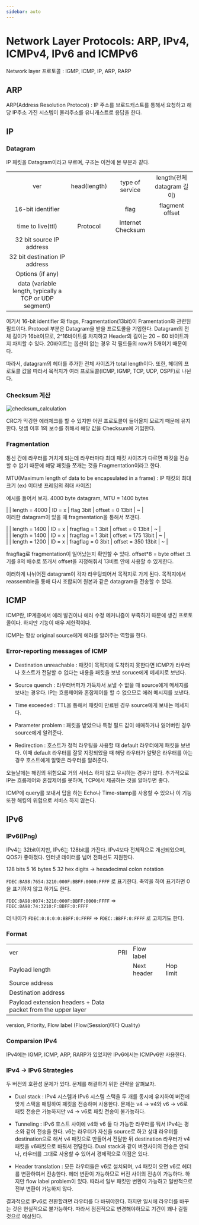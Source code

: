 ```yaml
---
sidebar: auto
---
```


# Network Layer Protocols: ARP, IPv4, ICMPv4, IPv6 and ICMPv6  

Network layer 프로토콜 : IGMP, ICMP, IP, ARP, RARP  

## ARP  

ARP(Address Resolution Protocol) : IP 주소를 브로드캐스트를 통해서 요청하고 해당 IP주소 가진 시스템이 물리주소를 유니캐스트로 응답을 한다.  

## IP

### Datagram

IP 패킷을 Datagram이라고 부르며, 구조는 이전에 본 부분과 같다.  

|  |  |  |  |
|:-:|:-:|:-:|:-:|
| ver | head(length) | type of service | length(전체 datagram 길이) |
| 16-bit identifier || flag | flagment offset |
| time to live(ttl) | Protocol | Internet Checksum ||
| 32 bit source IP address |||
| 32 bit destination IP address |||
| Options (if any) ||| 
| data (variable length, typically a TCP or UDP segment) |||

여기서 16-bit identifier 와 flags, Fragmentation(13bit)이 Framentation와 관련된 필드이다. Protocol 부분은 Datagram을 받을 프로토콜을 기입한다. Datagram의 전체 길이가 16bit이므로, 2^16바이트를 차지하고 Header의 길이는 20 ~ 60 바이트까지 차지할 수 있다. 20바이트는 옵션이 없는 경우 각 필드들의 row가 5개이기 때문이다.  

따라서, datagram의 헤더를 추가한 전체 사이즈가 total length이다. 또한, 헤더의 프로토콜 값을 따라서 목적지가 여러 프로토콜(ICMP, IGMP, TCP, UDP, OSPF)로 나뉜다.  

### Checksum 계산

![checksum_calculation](/TIL/images/Network/checksum_calculation.jpg)  

CRC가 막강한 에러체크를 할 수 있지만 어떤 프로토콜이 들어올지 모르기 때문에 유지한다. 덧셈 이후 1의 보수를 취해서 해당 값을 Checksum에 기입한다.

### Fragmentation

통신 간에 라우터를 거치게 되는데 라우터마다 최대 패킷 사이즈가 다르면 패킷을 전송할 수 없기 때문에 해당 패킷을 쪼개는 것을 Fragmentation이라고 한다.  

MTU(Maximum length of data to be encapsulated in a frame) : IP 패킷의 최대 크기 (ex) 이더넷 프레임의 최대 사이즈)  

예시를 들어서 보자. 4000 byte datagram, MTU = 1400 bytes  

| | length = 4000 | ID = x | flag 3bit | offset = 0 13bit | ~ |  
이러한 datagram이 있을 때 fragmentation을 통해서 쪼갠다.  

| | length = 1400 | ID = x | fragflag = 1 3bit | offset = 0 13bit | ~ |  
| | length = 1400 | ID = x | fragflag = 1 3bit | offset = 175 13bit | ~ |  
| | length = 1200 | ID = x | fragflag = 0 3bit | offset = 350 13bit | ~ |  

fragflag로 fragmentation이 일어났는지 확인할 수 있다.  offset*8 = byte offset 크기를 8의 배수로 쪼개서 offset을 지정해줘서 13비트 안에 사용할 수 있게한다.  

이러하게 나뉘어진 datagram이 각자 라우팅되어서 목적지로 가게 된다. 목적지에서 reassemble을 통해 다시 조합되어 원본과 같은 datagram을 전송할 수 있다.  

## ICMP

ICMP란, IP계층에서 에러 발견이나 에러 수정 메커니즘이 부족하기 때문에 생긴 프로토콜이다. 하지만 기능이 매우 제한적이다.  

ICMP는 항상 original source에게 에러를 알려주는 역할을 한다.  

### Error-reporting messages of ICMP

- Destination unreachable : 패킷이 목적지에 도착하지 못한다면 ICMP가 라우터나 호스트가 전달할 수 없다는 내용을 패킷을 보낸 soruce에게 메세지로 보낸다.

- Source quench : 라우터버퍼가 가득차서 보낼 수 없을 때 source에게 메세지를 보내는 경우다. IP는 흐름제어와 혼잡제어를 할 수 없으므로 에러 메시지를 보낸다.  

- Time exceeded : TTL을 통해서 패킷이 만료된 경우 source에게 보내는 메세지다.  

- Parameter problem : 패킷을 받았으나 특정 필드 값이 애매하거나 잃어버린 경우 source에게 알려준다.

- Redirection : 호스트가 정적 라우팅을 사용할 때 default 라우터에게 패킷을 보낸다. 이때 default 라우터를 잘못 지정되었을 때 해당 라우터가 알맞은 라우터를 아는 경우 호스트에게 알맞은 라우터를 알려준다.  

오늘날에는 해킹의 위험으로 거의 서비스 하지 않고 무시하는 경우가 많다. 추가적으로 IP는 흐름제어와 혼잡제어를 못하며, TCP에서 제공하는 것을 알아두면 좋다.  

ICMP에 query를 보내서 답을 하는 Echo나 Time-stamp를 사용할 수 있으나 이 기능 또한 해킹의 위험으로 서비스 하지 않는다.  

## IPv6

### IPv6(IPng)

IPv4는 32bit이지만, IPv6는 128bit를 가진다. IPv4보다 전체적으로 개선되었으며, QOS가 좋아졌다. 인터넷 데이터를 넘어 전화선도 지원한다.  

128 bits 5 16 bytes 5 32 hex digits -> hexadecimal colon notation

`FDEC:BA98:7654:3210:000F:BBFF:0000:FFFF` 로 표기한다. 축약을 하여 표기하면 0을 표기하지 않고 하기도 한다.  

`FDEC:BA98:0074:3210:000F:BBFF:0000:FFFF` => `FDEC:BA98:74:3210:F:BBFF:0:FFFF`  

더 나아가 `FDEC:0:0:0:0:BBFF:0:FFFF` => `FDEC::BBFF:0:FFFF` 로 고치기도 한다.  

### Format  
||||||
|---|---|---|---|---|
| ver | PRI | Flow label | | |
| Payload length | | Next header | Hop limit |
| Source address | | | |
| Destination address | | | |
| Payload extension headers + Data packet from the upper layer | | | |

version, Priority, Flow label (Flow(Session)마다 Quality)

### Comparsion IPv4

IPv4에는 IGMP, ICMP, ARP, RARP가 있었지만 IPv6에서는 ICMPv6만 사용한다.  

### IPv4 -> IPv6 Strategies

두 버전의 호환성 문제가 있다. 문제를 해결하기 위한 전략을 살펴보자.  

- Dual stack : IPv4 시스템과 IPv6 시스템 스택을 두 개를 동시에 유지하여 버전에 맞게 스택을 매핑하여 패킷을 전송하며 사용한다. 문제는 v4 -> v4와 v6 -> v6로 패킷 전송은 가능하지만 v4 -> v6로 패킷 전송이 불가능하다.

- Tunneling : IPv6 호스트 사이에 v4와 v6 둘 다 가능한 라우터를 둬서 IPv4는 평소와 같이 전송을 한다. v6는 라우터가 자신을 source로 하고 상대 라우터를 destination으로 해서 v4 패킷으로 만들어서 전달한 뒤 destination 라우터가 v4패킷을 v6패킷으로 바꿔서 전달한다. Dual stack과 같이 버전사이의 전송은 안되나, 라우터를 그대로 사용할 수 있어서 경제적으로 이점은 있다.

- Header translation : 모든 라우터들은 v6로 설치되며, v4 패킷이 오면 v6로 헤더를 변환하여서 전송한다. 헤더 변환이 가능하므로 버전 사이의 전송이 가능하다. 하지만 flow label problem이 있다. 따라서 일부 패킷만 변환이 가능하고 일반적으로 전부 변환이 가능하지 않다.

결과적으로 IPv6로 전환할려면 라우터를 다 바꿔야한다. 하지만 일시에 라우터를 바꾸는 것은 현실적으로 불가능하다. 따라서 점진적으로 변경해야하므로 기간이 꽤나 걸릴 것으로 예상된다.  